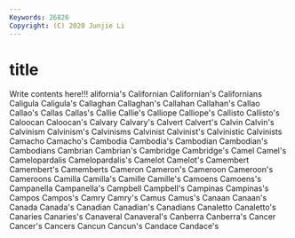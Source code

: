 ```yaml
---
Keywords: 26826
Copyright: (C) 2020 Junjie Li
---
```


# title

Write contents here!!!
alifornia's 
Californian 
Californian's 
Californians 
Caligula 
Caligula's 
Callaghan
Callaghan's 
Callahan 
Callahan's 
Callao 
Callao's 
Callas 
Callas's 
Callie 
Callie's 
Calliope
Calliope's 
Callisto 
Callisto's 
Caloocan 
Caloocan's 
Calvary 
Calvary's 
Calvert 
Calvert's 
Calvin
Calvin's 
Calvinism 
Calvinism's 
Calvinisms 
Calvinist 
Calvinist's 
Calvinistic 
Calvinists 
Camacho 
Camacho's
Cambodia 
Cambodia's 
Cambodian 
Cambodian's 
Cambodians 
Cambrian 
Cambrian's 
Cambridge 
Cambridge's 
Camel
Camel's 
Camelopardalis 
Camelopardalis's 
Camelot 
Camelot's 
Camembert 
Camembert's 
Camemberts 
Cameron 
Cameron's
Cameroon 
Cameroon's 
Cameroons 
Camilla 
Camilla's 
Camille 
Camille's 
Camoens 
Camoens's 
Campanella
Campanella's 
Campbell 
Campbell's 
Campinas 
Campinas's 
Campos 
Campos's 
Camry 
Camry's 
Camus
Camus's 
Canaan 
Canaan's 
Canada 
Canada's 
Canadian 
Canadian's 
Canadians 
Canaletto 
Canaletto's
Canaries 
Canaries's 
Canaveral 
Canaveral's 
Canberra 
Canberra's 
Cancer 
Cancer's 
Cancers 
Cancun
Cancun's 
Candace 
Candace's 
